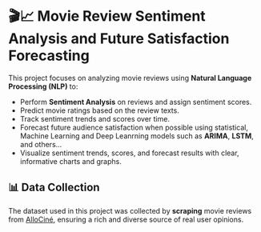 # 🎬📈 Movie Review Sentiment Analysis and Future Satisfaction Forecasting

This project focuses on analyzing movie reviews using **Natural Language Processing (NLP)** to:

- Perform **Sentiment Analysis** on reviews and assign sentiment scores.
- Predict movie ratings based on the review texts.
- Track sentiment trends and scores over time.
- Forecast future audience satisfaction when possible using statistical, Machine Learning and Deep Leanrning models such as **ARIMA**, **LSTM**, and others...
- Visualize sentiment trends, scores, and forecast results with clear, informative charts and graphs.

## 📊 Data Collection 

The dataset used in this project was collected by **scraping** movie reviews from [AlloCiné](https://www.allocine.fr/), ensuring a rich and diverse source of real user opinions.